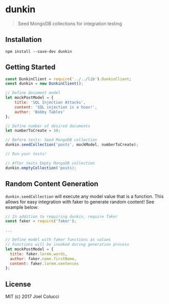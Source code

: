 # dunkin
> Seed MongoDB collections for integration testing

## Installation
```
npm install --save-dev dunkin
```

## Getting Started
```javascript
const DunkinClient = require('../../lib').DunkinClient;
const dunkin = new DunkinClient();

// Define document model
let mockPostModel = {
    title: 'SQL Injection Attacks',
    content: 'SQL injection is a hoax!',
    author: 'Bobby Tables'
};

// Define number of desired documents
let numberToCreate = 10;

// Before tests: Seed MongoDB collection
dunkin.seedCollection('posts', mockModel, numberToCreate);

// Run your tests!

// After tests Empty MongoDB collection
dunkin.emptyCollection('posts);
```

## Random Content Generation
`dunkin.seedCollection` will execute any model value that is a function. This allows for easy integration with faker to generate random content! See example below:

```javascript
// In addition to requiring dunkin, require faker
const faker = require('faker');

...

// Define model with faker functions as values
// Functions will be invoked during generation process
let mockPostModel = {
  title: faker.lorem.words,
  author: faker.name.firstName,
  content: faker.lorem.sentences
};
```

## License
MIT (c) 2017 Joel Colucci